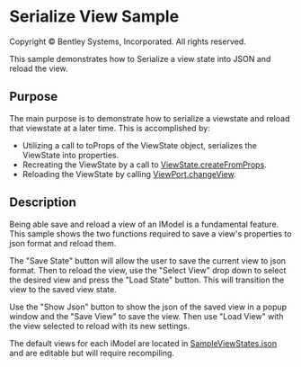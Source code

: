 # Serialize View Sample

Copyright © Bentley Systems, Incorporated. All rights reserved.

This sample demonstrates how to Serialize a view state into JSON and reload the view.

## Purpose

The main purpose is to demonstrate how to serialize a viewstate and reload that viewstate at a later time. This is accomplished by:

- Utilizing a call to toProps of the ViewState object, serializes the ViewState into properties.
- Recreating the ViewState by a call to [ViewState.createFromProps](https://www.itwinjs.org/reference/imodeljs-frontend/views/viewstate/createfrompropsstatic/).
- Reloading the ViewState by calling [ViewPort.changeView](https://www.itwinjs.org/reference/imodeljs-frontend/views/viewport/changeview/?term=changeview).

## Description

Being able save and reload a view of an IModel is a fundamental feature. This sample shows the two functions required to save a view's properties to json format and reload them.

The "Save State" button will allow the user to save the current view to json format. Then to reload the view, use the "Select View" drop down to select the desired view and press the "Load State" button. This will transition the view to the saved view state.

Use the "Show Json" button to show the json of the saved view in a popup window and the "Save View" to save the view. Then use "Load View" with the view selected to reload with its new settings.

The default views for each iModel are located in [SampleViewStates.json](./SampleViewStates.json) and are editable but will require recompiling.
